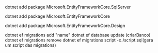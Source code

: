 
dotnet add package Microsoft.EntityFrameworkCore.SqlServer

dotnet add package Microsoft.EntityFrameworkCore

dotnet add package Microsoft.EntityFrameworkCore.Design

dotnet ef migrations add "name"
dotnet ef database update (criarBanco)
dotnet ef migrations remove
dotnet ef migrations script -o./script.sql(gera um script das migrations)

